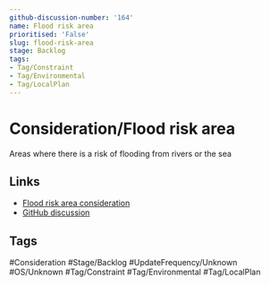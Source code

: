 ```yaml
---
github-discussion-number: '164'
name: Flood risk area
prioritised: 'False'
slug: flood-risk-area
stage: Backlog
tags:
- Tag/Constraint
- Tag/Environmental
- Tag/LocalPlan
---
```


# Consideration/Flood risk area

Areas where there is a risk of flooding from rivers or the sea

## Links

* [Flood risk area consideration](https://design.planning.data.gov.uk/planning-consideration/flood-risk-area)
* [GitHub discussion](https://github.com/digital-land/data-standards-backlog/discussions/164)

## Tags

#Consideration #Stage/Backlog #UpdateFrequency/Unknown #OS/Unknown #Tag/Constraint #Tag/Environmental #Tag/LocalPlan